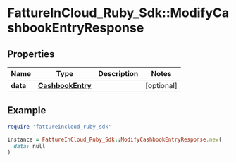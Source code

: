 # FattureInCloud_Ruby_Sdk::ModifyCashbookEntryResponse

## Properties

| Name | Type | Description | Notes |
| ---- | ---- | ----------- | ----- |
| **data** | [**CashbookEntry**](CashbookEntry.md) |  | [optional] |

## Example

```ruby
require 'fattureincloud_ruby_sdk'

instance = FattureInCloud_Ruby_Sdk::ModifyCashbookEntryResponse.new(
  data: null
)
```

